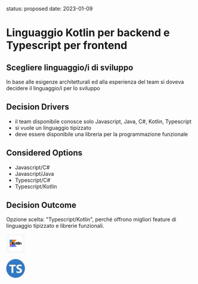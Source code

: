
status: proposed
date: 2023-01-09

# Linguaggio Kotlin per backend e Typescript per frontend

## Scegliere linguaggio/i di sviluppo

In base alle esigenze architetturali ed alla esperienza del team si doveva decidere il linguaggio/i per lo sviluppo

<!-- This is an optional element. Feel free to remove. -->
## Decision Drivers

* il team disponibile conosce solo Javascript, Java, C#, Kotlin, Typescript
* si vuole un linguaggio tipizzato
* deve essere disponibile una libreria per la programmazione funzionale


## Considered Options

* Javascript/C#
* Javascript/Java
* Typescript/C#
* Typescript/Kotlin

## Decision Outcome

Opzione scelta: "Typescript/Kotlin", perché offrono migliori feature di linguaggio tipizzato e librerie funzionali.

![Kotlin](./images/kotlin.png)

![Typescript](./images/typescript.jpg)


